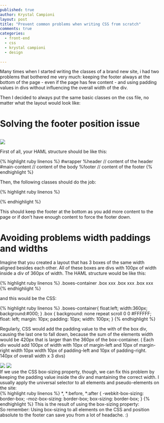 ```yaml
---
published: true
author: Krystal Campioni
layout: post
title: "Prevent common problems when writing CSS from scratch"
comments: true
categories:
  - front-end
  - css
  - krystal campioni
  - design
  
---
```


Many times when I started writing the classes of a brand new site, i had two problems that bothered me very much: keeping the footer always at the bottom of the page - even if the page has few content - and using padding values in divs without influencing the overall width of the div.

Then I decided to always put the same basic classes on the css file, no matter what the layout would look like:

<!--more-->

<h1>Solving the footer position issue</h1>

<img src="/blog/images/posts/2014-01-16/a1.png" style="display: inline ! important; margin-top: 1em; background: none repeat scroll 0% 0% transparent; border: medium none; width: auto; max-width: 90%;">
<p>
First of all, your HAML structure should be like this:
</p>
{% highlight ruby linenos %}
#wrapper
  %header
    // content of the header
  #main-content
     // content of the body
  %footer
     // content of the footer
{% endhighlight %}

Then, the following classes should do the job:

{% highlight ruby linenos %}
<style media="screen" type="text/css">
    html,
    body {
        margin:0;
        padding:0;
        height:100%;
    }
    #wrapper {
        min-height:100%;
        position:relative;
    }

    #main-content{
        padding:10px;
        padding-bottom:60px;    /* Height of the footer */
    }
    footer {
        position:absolute;
        bottom:0;
        width:100%;
        height:60px;            /* Height of the footer */
    }
    
</style>

{% endhighlight %}

This should keep the footer at the bottom as you add more content to the page or if don't have enough content to force the footer down.


<h1>Avoiding problems width paddings and widths</h1>

Imagine that you created a layout that has 3 boxes of the same width aligned besides each other. All of these boxes are divs with 100px of width inside a div of 360px of width. The HAML structure would be like this:


{% highlight ruby linenos %}
.boxes-container
  .box xxx
  .box xxx
  .box xxx
{% endhighlight %}


and this would be the CSS:

{% highlight ruby linenos %}
  .boxes-container{
    float:left;
    width:360px;
    background:#000;
  }
  .box {
      background: none repeat scroll 0 0 #FFFFFF;
      float: left;
      margin: 10px;
      padding: 10px;
      width: 100px;
  }
 {% endhighlight %}   
<div style="float:left;width:99%">
Regularly, CSS would add the padding value to the with of the box div, causing the last one to fall down, because the sum of the elements width would be 420px that is larger than the 360px of the box-container.
( Each div would add 100px of width with 10px of margin-left and 10px of margin-right width 10px width 10px of padding-left and 10px of padding-right. 140px of overall width x 3 divs)
</div>
<img src="/blog/images/posts/2014-01-16/01.png" style="display: inline ! important; margin-top: 1em;">

<div style="float:left;width:100%">
If we use the CSS box-sizing property, though, we can fix this problem by keeping the padding value inside the div and mantaining the correct width. I usually apply the universal selector to all elements and pseudo-elements on the site:
</div>

<div style="float:left;width:100%">
{% highlight ruby linenos %}
  *, *:before, *:after {
      -webkit-box-sizing: border-box;
         -moz-box-sizing: border-box;
              box-sizing: border-box;
  }
{% endhighlight %}
This is the result of using the box-sizing property:
</div>
<img src="/blog/images/posts/2014-01-16/02.png" style="display: inline ! important; margin-top: 1em;">

So remember: Using box-sizing to all elements on the CSS and position absolute to the footer can save you from a lot of headache. :) 


